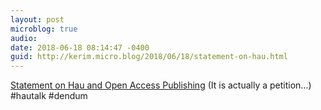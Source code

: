 ```yaml
---
layout: post
microblog: true
audio: 
date: 2018-06-18 08:14:47 -0400
guid: http://kerim.micro.blog/2018/06/18/statement-on-hau.html
---
```

[Statement on Hau and Open Access Publishing](https://docs.google.com/forms/d/e/1FAIpQLSe93a8JsWa_8Yd5Bs37oPjDFsi3pAPmZ8tDI4Tsjv2vvVvpqg/viewform?fbzx=-7538663137212436000) (It is actually a petition...) #hautalk #dendum
